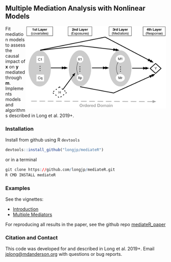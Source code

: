 ## Multiple Mediation Analysis with Nonlinear Models

<img src="man/figs/Figure1.png" align="right" width="440" />


Fit mediation models to assess the causal impact of **x** on **y** mediated through **m**. Implements models and algorithms described in Long et al. 2019+.

### Installation

Install from github using R `devtools`

``` r
devtools::install_github("longjp/mediateR")
```

or in a terminal

``` r
git clone https://github.com/longjp/mediateR.git
R CMD INSTALL mediateR
```

### Examples

See the vignettes:

* [Introduction](https://longjp.github.io/mediateR/intro.html)
* [Multiple Mediators](https://longjp.github.io/mediateR/multiple_mediators.html)

For reproducing all results in the paper, see the github repo [mediateR_paper](https://github.com/longjp/mediateR_paper)

### Citation and Contact

This code was developed for and described in Long et al. 2019+. Email jplong@mdanderson.org with questions or bug reports.
